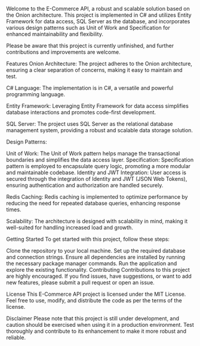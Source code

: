 Welcome to the E-Commerce API, a robust and scalable solution based on the Onion architecture. This project is implemented in C# and utilizes Entity Framework for data access, SQL Server as the database, and incorporates various design patterns such as Unit of Work and Specification for enhanced maintainability and flexibility.

Please be aware that this project is currently unfinished, and further contributions and improvements are welcome.

Features
Onion Architecture: The project adheres to the Onion architecture, ensuring a clear separation of concerns, making it easy to maintain and test.

C# Language: The implementation is in C#, a versatile and powerful programming language.

Entity Framework: Leveraging Entity Framework for data access simplifies database interactions and promotes code-first development.

SQL Server: The project uses SQL Server as the relational database management system, providing a robust and scalable data storage solution.

Design Patterns:

Unit of Work: The Unit of Work pattern helps manage the transactional boundaries and simplifies the data access layer.
Specification: Specification pattern is employed to encapsulate query logic, promoting a more modular and maintainable codebase.
Identity and JWT Integration: User access is secured through the integration of Identity and JWT (JSON Web Tokens), ensuring authentication and authorization are handled securely.

Redis Caching: Redis caching is implemented to optimize performance by reducing the need for repeated database queries, enhancing response times.

Scalability: The architecture is designed with scalability in mind, making it well-suited for handling increased load and growth.

Getting Started
To get started with this project, follow these steps:

Clone the repository to your local machine.
Set up the required database and connection strings.
Ensure all dependencies are installed by running the necessary package manager commands.
Run the application and explore the existing functionality.
Contributing
Contributions to this project are highly encouraged. If you find issues, have suggestions, or want to add new features, please submit a pull request or open an issue.

License
This E-Commerce API project is licensed under the MIT License. Feel free to use, modify, and distribute the code as per the terms of the license.

Disclaimer
Please note that this project is still under development, and caution should be exercised when using it in a production environment. Test thoroughly and contribute to its enhancement to make it more robust and reliable.
